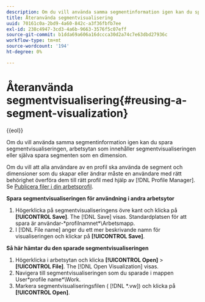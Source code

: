 ```yaml
---
description: Om du vill använda samma segmentinformation igen kan du spara segmentvisualiseringen, arbetsytan som innehåller segmentvisualiseringen eller själva spara segmenten som en dimension.
title: Återanvända segmentvisualisering
uuid: 70161c0a-2bd9-4a60-842c-a3f36fbfb7ee
exl-id: 238c4947-3cd3-4a6b-9663-3576f5c07eff
source-git-commit: b1dda69a606a16dccca30d2a74c7e63dbd27936c
workflow-type: tm+mt
source-wordcount: '194'
ht-degree: 0%

---
```


# Återanvända segmentvisualisering{#reusing-a-segment-visualization}

{{eol}}

Om du vill använda samma segmentinformation igen kan du spara segmentvisualiseringen, arbetsytan som innehåller segmentvisualiseringen eller själva spara segmenten som en dimension.

Om du vill att alla användare av en profil ska använda de segment och dimensioner som du skapar eller ändrar måste en användare med rätt behörighet överföra dem till rätt profil med hjälp av [!DNL Profile Manager]. Se [Publicera filer i din arbetsprofil](../../../../home/c-get-started/c-admin-intrf/c-prof-mgr/t-pub-files-wkg-prof.md#task-a0106e010c834d16bd60eef4721b6af9).

**Spara segmentvisualiseringen för användning i andra arbetsytor**

1. Högerklicka på segmentvisualiseringens övre kant och klicka på **[!UICONTROL Save]**. The [!DNL Save] visas. Standardplatsen för att spara är användar-\*profilnamnet*\Arbetsmapp.
1. I [!DNL File name] anger du ett mer beskrivande namn för visualiseringen och klickar på **[!UICONTROL Save]**.

**Så här hämtar du den sparade segmentvisualiseringen**

1. Högerklicka i arbetsytan och klicka **[!UICONTROL Open]** > **[!UICONTROL File]**. The [!DNL Open Visualization] visas.
1. Navigera till segmentvisualiseringen som du sparade i mappen User\*profile name*\Work.
1. Markera segmentvisualiseringsfilen ( [!DNL *.vw]) och klicka på **[!UICONTROL Open]**.
